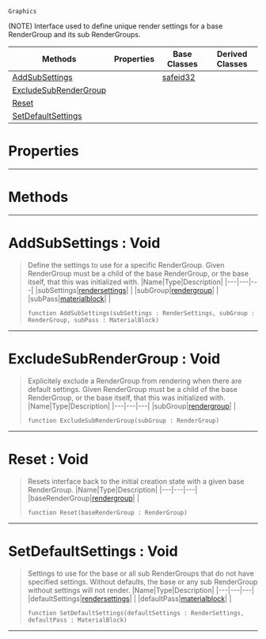  `Graphics`

(NOTE) Interface used to define unique render settings for a base RenderGroup and its sub RenderGroups.

|Methods|Properties|Base Classes|Derived Classes|
|---|---|---|---|
|[AddSubSettings](subrendergrouppass.md#addsubsettings-void)| |[safeid32](safeid32.md)| |
|[ExcludeSubRenderGroup](subrendergrouppass.md#excludesubrendergroup-vo)| | | |
|[Reset](subrendergrouppass.md#reset-void)| | | |
|[SetDefaultSettings](subrendergrouppass.md#setdefaultsettings-void)| | | |


 #  Properties


---  
 #  Methods


---  
 #  AddSubSettings : Void

> Define the settings to use for a specific RenderGroup. Given RenderGroup must be a child of the base RenderGroup, or the base itself, that this was initialized with.
> |Name|Type|Description|
> |---|---|---|
> |subSettings|[rendersettings](rendersettings.md)| |
> |subGroup|[rendergroup](rendergroup.md)| |
> |subPass|[materialblock](materialblock.md)| |
> ```TS:Nada
> function AddSubSettings(subSettings : RenderSettings, subGroup : RenderGroup, subPass : MaterialBlock)
> ``` 


---  
 #  ExcludeSubRenderGroup : Void

> Explicitely exclude a RenderGroup from rendering when there are default settings. Given RenderGroup must be a child of the base RenderGroup, or the base itself, that this was initialized with.
> |Name|Type|Description|
> |---|---|---|
> |subGroup|[rendergroup](rendergroup.md)| |
> ```TS:Nada
> function ExcludeSubRenderGroup(subGroup : RenderGroup)
> ``` 


---  
 #  Reset : Void

> Resets interface back to the initial creation state with a given base RenderGroup.
> |Name|Type|Description|
> |---|---|---|
> |baseRenderGroup|[rendergroup](rendergroup.md)| |
> ```TS:Nada
> function Reset(baseRenderGroup : RenderGroup)
> ``` 


---  
 #  SetDefaultSettings : Void

> Settings to use for the base or all sub RenderGroups that do not have specified settings. Without defaults, the base or any sub RenderGroup without settings will not render.
> |Name|Type|Description|
> |---|---|---|
> |defaultSettings|[rendersettings](rendersettings.md)| |
> |defaultPass|[materialblock](materialblock.md)| |
> ```TS:Nada
> function SetDefaultSettings(defaultSettings : RenderSettings, defaultPass : MaterialBlock)
> ``` 


---  
 

 